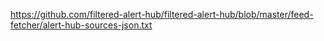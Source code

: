 

https://github.com/filtered-alert-hub/filtered-alert-hub/blob/master/feed-fetcher/alert-hub-sources-json.txt

